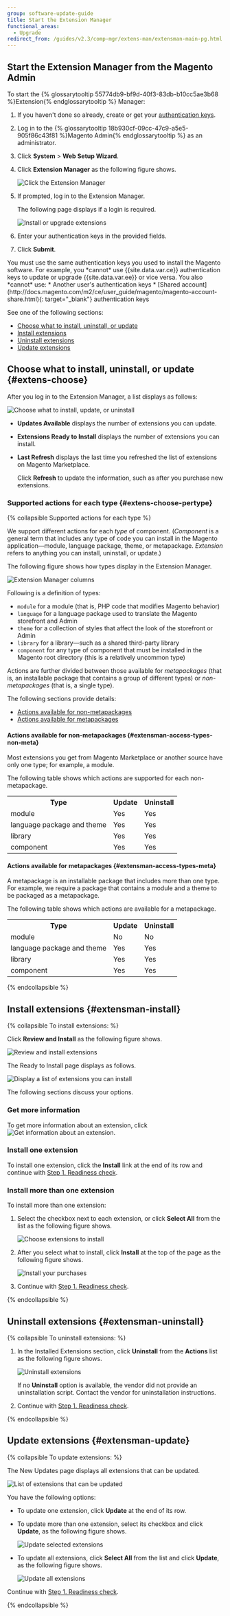 ```yaml
---
group: software-update-guide
title: Start the Extension Manager
functional_areas:
  - Upgrade
redirect_from: /guides/v2.3/comp-mgr/extens-man/extensman-main-pg.html
---
```


## Start the Extension Manager from the Magento Admin

To start the {% glossarytooltip 55774db9-bf9d-40f3-83db-b10cc5ae3b68 %}Extension{% endglossarytooltip %} Manager:

1. If you haven't done so already, create or get your [authentication keys]({{page.baseurl}}/install/getting-started/magento-authentication-keys.html).
2. Log in to the {% glossarytooltip 18b930cf-09cc-47c9-a5e5-905f86c43f81 %}Magento Admin{% endglossarytooltip %} as an administrator.
3. Click **System** > **Web Setup Wizard**.
4. Click **Extension Manager** as the following figure shows.

   ![Click the Extension Manager]({{site.baseurl}}/static/images/extens_mgr_select.png)

5. If prompted, log in to the Extension Manager.

   The following page displays if a login is required.

   ![Install or upgrade extensions]({{site.baseurl}}/static/images/extens_mgr_login.png)

6. Enter your authentication keys in the provided fields.
7. Click **Submit**.

<div class="bs-callout bs-callout-warning" markdown="1">
You must use the same authentication keys you used to install the Magento software. For example, you *cannot* use {{site.data.var.ce}} authentication keys to update or upgrade {{site.data.var.ee}} or vice versa. You also *cannot* use:
* Another user's authentication keys
* [Shared account](http://docs.magento.com/m2/ce/user_guide/magento/magento-account-share.html){: target="_blank"} authentication keys
</div>

See one of the following sections:

* [Choose what to install, uninstall, or update](#extens-choose)
* [Install extensions](#extensman-install)
* [Uninstall extensions](#extensman-uninstall)
* [Update extensions](#extensman-update)

## Choose what to install, uninstall, or update {#extens-choose}

After you log in to the Extension Manager, a list displays as follows:

![Choose what to install, update, or uninstall]({{site.baseurl}}/static/images/extens_mgr_updates.png)

* **Updates Available** displays the number of extensions you can update.
* **Extensions Ready to Install** displays the number of extensions you can install.
* **Last Refresh** displays the last time you refreshed the list of extensions on Magento Marketplace. 

  Click **Refresh** to update the information, such as after you purchase new extensions.

### Supported actions for each type {#extens-choose-pertype}

{% collapsible Supported actions for each type %}

We support different actions for each _type_ of component. (_Component_ is a general term that includes any type of code you can install in the Magento application—module, language package, theme, or metapackage. _Extension_ refers to anything you can install, uninstall, or update.)

The following figure shows how types display in the Extension Manager.

![Extension Manager columns]({{site.baseurl}}/static/images/extensman_columns-only.png)

Following is a definition of types:

* `module` for a module (that is, PHP code that modifies Magento behavior)
* `language` for a language package used to translate the Magento storefront and Admin
* `theme` for a collection of styles that affect the look of the storefront or Admin
* `library` for a library—such as a shared third-party library
* `component` for any type of component that must be installed in the Magento root directory (this is a relatively uncommon type)

Actions are further divided between those available for _metapackages_ (that is, an installable package that contains a group of different types) or _non-metapackages_ (that is, a single type).

The following sections provide details:

* [Actions available for non-metapackages](#extensman-access-types-non-meta)
* [Actions available for metapackages](#extensman-access-types-meta)

#### Actions available for non-metapackages {#extensman-access-types-non-meta}

Most extensions you get from Magento Marketplace or another source have only one type; for example, a module.

The following table shows which actions are supported for each non-metapackage.

<table>
	<!-- <col width="40%">
  	<col width="15%">
  	<col width="15%">
  	<col width="15%">
  	<col width="15%"> -->
		<tbody>
		<tr>
			<th>Type</th>
			<th>Update</th>
			<th>Uninstall</th>
		</tr>
		<tr>
			<td>module</td>
			<td>Yes</td>
			<td>Yes</td>
		</tr>
		<tr>
			<td>language package and theme</td>
			<td>Yes</td>
			<td>Yes</td>
		</tr>
		<tr>
			<td>library</td>
			<td>Yes</td>
			<td>Yes</td>
		</tr>
		<tr>
			<td>component</td>
			<td>Yes</td>
			<td>Yes</td>
		</tr>
		</tbody>
	</table>

#### Actions available for metapackages {#extensman-access-types-meta}

A metapackage is an installable package that includes more than one type. For example, we require a package that contains a module and a theme to be packaged as a metapackage.

The following table shows which actions are available for a metapackage.

<table>
	<!-- <col width="40%">
  	<col width="15%">
  	<col width="15%">
  	<col width="15%">
  	<col width="15%"> -->
	<tbody>
		<tr>
			<th>Type</th>
			<th>Update</th>
			<th>Uninstall</th>
		</tr>
		<tr>
			<td>module</td>
			<td>No</td>
			<td>No</td>
		</tr>
		<tr>
			<td>language package and theme</td>
			<td>Yes</td>
			<td>Yes</td>
		</tr>
		<tr>
			<td>library</td>
			<td>Yes</td>
			<td>Yes</td>
		</tr>
		<tr>
			<td>component</td>
			<td>Yes</td>
			<td>Yes</td>
		</tr>
		</tbody>
</table>

{% endcollapsible %}

## Install extensions {#extensman-install}

{% collapsible To install extensions: %}

Click **Review and Install** as the following figure shows.

![Review and install extensions]({{site.baseurl}}/static/images/extensman_review-purchases.png)

The Ready to Install page displays as follows.

![Display a list of extensions you can install]({{site.baseurl}}/static/images/extensman_ready-to-install-pg.png)

The following sections discuss your options.

### Get more information

To get more information about an extension, click ![Get information about an extension]({{site.baseurl}}/static/images/extensman_icon_question.png).

### Install one extension

To install one extension, click the **Install** link at the end of its row and continue with [Step 1. Readiness check]({{page.baseurl}}/system-update-upgrade/extension-manager/readiness.html).

### Install more than one extension

To install more than one extension:

1. Select the checkbox next to each extension, or click **Select All** from the list as the following figure shows.

   ![Choose extensions to install]({{site.baseurl}}/static/images/extensman_choose-to-install.png)

2. After you select what to install, click **Install** at the top of the page as the following figure shows.

   ![Install your purchases]({{site.baseurl}}/static/images/extensman_ready-to-install.png)

3. Continue with [Step 1. Readiness check]({{page.baseurl}}/system-update-upgrade/extension-manager/readiness.html).

{% endcollapsible %}

## Uninstall extensions {#extensman-uninstall}

{% collapsible To uninstall extensions: %}

1. In the Installed Extensions section, click **Uninstall** from the **Actions** list as the following figure shows.

   ![Uninstall extensions]({{site.baseurl}}/static/images/extensman_uninstall.png)

   If no **Uninstall** option is available, the vendor did not provide an uninstallation script. Contact the vendor for uninstallation instructions.

2. Continue with [Step 1. Readiness check]({{page.baseurl}}/system-update-upgrade/extension-manager/readiness.html).

{% endcollapsible %}

## Update extensions {#extensman-update}

{% collapsible To update extensions: %}

The New Updates page displays all extensions that can be updated.

![List of extensions that can be updated]({{site.baseurl}}/static/images/extensman_new-updates.png)

You have the following options:

* To update one extension, click **Update** at the end of its row.
* To update more than one extension, select its checkbox and click **Update**, as the following figure shows.

  ![Update selected extensions]({{site.baseurl}}/static/images/extensman_update-selected.png)

* To update all extensions, click **Select All** from the list and click **Update**, as the following figure shows.

  ![Update all extensions]({{site.baseurl}}/static/images/extensman_update-all.png)

Continue with [Step 1. Readiness check]({{page.baseurl}}/system-update-upgrade/extension-manager/readiness.html).

{% endcollapsible %}

